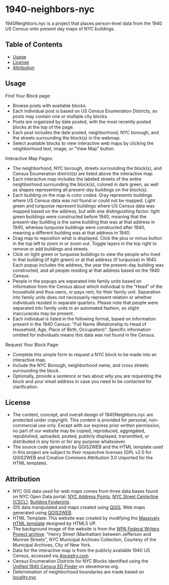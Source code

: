 # 1940-neighbors-nyc

1940Neighbors.nyc is a project that places person-level data from the 1940 US Census onto present day maps of NYC buildings. 

## Table of Contents

- [Usage](#usage)
- [License](#license)
- [Attribution](#attribution)

## Usage

Find Your Block page:
- Browse posts with available blocks.
- Each individual post is based on US Census Enumeration Districts, so posts may contain one or multiple city blocks.
- Posts are organized by date posted, with the most recently posted blocks at the top of the page.
- Each post includes the date posted, neighborhood, NYC borough, and the streets surrounding the block(s) in the webmap.
- Select available blocks to view interactive web maps by clicking the neighborhood text, image, or "View Map" button.

Interactive Map Pages:
- The neighborhood, NYC borough, streets surrounding the block(s), and Census Enumeration district(s) are listed above the interactive map.
- Each interactive map includes the labeled streets of the entire neighborhood surrounding the block(s), colored in dark green, as well as shapes representing all present-day buildings on the block(s).
- Each building on the map is color coded. Gray represents buildings where US Census data was not found or could not be mapped. Light green and turquoise represent buildings where US Census data was mapped based on the address, but with one distinguishing factor: light green buildings were constructed before 1940, meaning that the present-day building is the same building that was at that address in 1940, whereas turquoise buildings were constructed after 1940, meaning a different building was at that address in 1940.
- Drag map to reposition what is displayed. Click the plus or minus button in the top left to zoom in or zoom out. Toggle layers in the top right to remove or add buildings and streets.
- Click on light green or turquoise buildings to view the people who lived in that building (if light green) or at that address (if turquoise) in 1940. Each popup includes the address, the year the present-day building was constructed, and all people residing at that address based on the 1940 Census.
- People in the popups are separated into family units based on information from the Census about which individual is the "Head" of the household and thus owns, or pays rent, for their family unit. Separation into family units does not necessarily represent relation or whether individuals resided in separate quarters. Please note that people were separated into family units in an automated fashion, so slight inaccuracies may be present.
- Each individual is listed in the following format, based on information present in the 1940 Census: "Full Name (Relationship to Head of Household, Age, Place of Birth, Occupation)". Specific information omitted for individuals means this data was not found in the Census.

Request Your Block Page:
- Complete this simple form to request a NYC block to be made into an interactive map.
- Include the NYC Borough, neighborhood name, and cross streets surrounding the block.
- Optionally, provide a sentence or two about why you are requesting the block and your email address in case you need to be contacted for clarification.


## License

- The content, concept, and overall design of 1940Neighbors.nyc are protected under copyright. This content is provided for personal, non-commercial use only. Except with our express prior written permission, no part of our website may be copied, reproduced, aggregated, republished, uploaded, posted, publicly displayed, transmitted, or distributed in any form or for any purpose whatsoever.
- The source code generated by QGIS2WEB and the HTML template used in this project are subject to their respective licenses (GPL v2.0 for QGIS2WEB and Creative Commons Attribution 3.0 Unported for the HTML template).

## Attribution

- NYC GIS data used for web maps comes from three data bases found on NYC Open Data portal: [NYC Address Points](https://data.cityofnewyork.us/City-Government/NYC-Address-Points/g6pj-hd8k), [NYC Street Centerline (CSCL)](https://data.cityofnewyork.us/City-Government/NYC-Street-Centerline-CSCL-/exjm-f27b), [Building Footprints](https://data.cityofnewyork.us/Housing-Development/Building-Footprints/nqwf-w8eh).
- GIS data manipulated and maps created using [QGIS](https://qgis.org/en/site/). Web maps generated using [QGIS2WEB](https://github.com/tomchadwin/qgis2web).
- HTML Template: This website was created by modifying the [Massively HTML template](https://html5up.net/massively) designed by HTML5 UP.
- The background image of the website is from the [WPA Federal Writers Project archive](https://nycma.lunaimaging.com/luna/servlet/RECORDSPHOTOUNITARC~25~25): "Henry Street (Manhattan) between Jefferson and Monroe Streets", NYC Municipal Archives Collection, Courtesy of the Municipal Archives, City of New York.
- Data for the interactive map is from the publicly available 1940 US Census, accessed via [Ancestry.com](https://www.ancestry.com/search/collections/2442/). 
- Census Enumeration Districts for NYC Blocks identified using the [Unified 1940 Census ED Finder](https://stevemorse.org/census/unified.html?year=1940) on stevemorse.org.
- Determination of neighborhood boundaries are made based on [locality.nyc](https://locality.nyc/)
